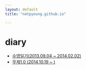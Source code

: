 ```yaml
---
layout: default
title: "netpyoung.github.io"

---
```


# diary

* [수영일기(2013.09.04 ~ 2014.02.02)](swim_20130904_20140202)
* [무제1.0 (2014.10.19 ~ )]()